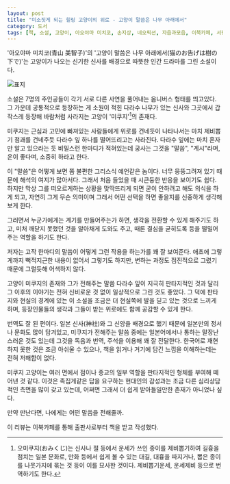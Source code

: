 ```yaml
---
layout: post
title: "미소짓게 되는 힐링 고양이의 위로 - 고양이 말씀은 나무 아래에서"
category: 도서
tags: [책, 소설, 고양이, 아오야마 미치코, 손지상, 네오픽션, 자음과모음, 이북카페, 서평]
---
```


'아오야마 미치코(青山 美智子)'의
'고양이 말씀은 나무 아래에서(猫のお告げは樹の下で)'는
고양이가 나오는 신기한 신사를 배경으로 따뜻한 인간 드라마를 그린 소설이다.

![표지](https://images2.imgbox.com/0a/c1/6VVbUWrD_o.jpg)

소설은 7명의 주인공들이 각기 서로 다른 사연을 풀어내는 옴니버스 형태를 띄고있다.
그 가운데 공통적으로 등장하는 게 소원이 적힌 다라수 나무가 있는 신사와
그곳에서 갑작스레 등장해 바람처럼 사라지는 고양이 '미쿠지'[^1]의 존재다.

[^1]: 오미쿠지(おみくじ)는 신사나 절 등에서 운세가 쓰인 종이를 제비뽑기하여 길흉을 점치는 일본 문화로, 만화 등에서 쉽게 볼 수 있는 대길, 대흉을 따지거나, 뽑은 종이를 나뭇가지에 묶는 것 등이 이를 묘사한 것이다. 제비뽑기운세, 운세제비 등으로 번역하기도 한다.

미쿠지는 근심과 고민에 빠져있는 사람들에게 위로를 건네듯이 나타나서는
마치 제비뽑기 점괘를 건네주듯 다라수 잎 하나를 떨어뜨리고는 사라진다.
다라수 잎에는 마치 혼자만 알고 있으라는 듯 비밀스런 한마디가 적혀있는데
궁사는 그것을 "말씀", "계시"라며, 운이 좋다며, 소중히 하라고 한다.

이 "말씀"은 어떻게 보면 쫌 불편한 그리스식 예언같은 놈이다.
너무 뭉뚱그려져 있기 때문에 해석의 여지가 많아서다.
그래서 처음 들었을 때 시큰둥한 반응을 보이기도 쉽다.
하지만 막상 그를 떠오르게하는 상황을 맞딱뜨리게 되면 굳이 안하려고 해도 의식을 하게 되고,
자연히 그게 무슨 의미이며 그래서 어떤 선택을 하면 좋을지를 신중하게 생각해보게 한다.

그러면서 누군가에게는 계기를 만들어주는가 하면,
생각을 전환할 수 있게 해주기도 하고,
미처 깨닫지 못했던 것을 알아채게 도와도 주고,
때론 결심을 굳히도록 등을 떨밀어주는 역할을 하기도 한다.

저자는 고작 한마디의 말씀이 어떻게 그런 작용을 하는가를 꽤 잘 보여준다.
애초에 그렇게까지 뻑적지근한 내용이 없어서 그렇기도 하지만,
변하는 과정도 점진적으로 그렸기 때문에 그럴듯해 어색하지 않다.

고양이 미쿠지의 존재와 그가 전해주는 말씀 다라수 잎이 지극히 판타지적인 것과 달리
그 이후의 이야기는 전혀 신비로운 것 없이 일상적으로 그린 것도 좋았다.
그 덕에 판타지와 현실의 경계에 있는 이 소설을
조금은 더 현실쪽에 발을 딛고 있는 것으로 느끼게 하며,
등장인물들의 생각과 그들이 받는 위로에도 함께 공감할 수 있게 한다.

번역도 잘 된 편이다.
일본 신사(神社)와 그 신앙을 배경으로 했기 때문에 일본만의 정서나 문화도 많이 담겨있고,
미쿠지가 전해주는 말씀 중에는 일본어에서나 통하는 말장난 스러운 것도 있는데
그것을 독음과 번역, 주석을 이용해 꽤 잘 전달한다.
한국어로 재현하지 못한 것은 조금 아쉬울 수 있으나,
책을 읽거나 거기에 담긴 느낌을 이해하는데는 전혀 저해함이 없다.

미쿠지 고양이는 여러 면에서 점이나 종교의 일부 역할을 판타지적인 형체를 부여해 떼어낸 것 같다.
이것은 족집게같은 답을 요구하는 현대인의 감성과는 조금 다른 심리상담적인 측면을 많이 갖고 있는데,
어쩌면 그래서 더 쉽게 받아들일만한 존재가 아니었나 싶다.

만약 만난다면, 나에게는 어떤 말씀을 전해줄까.



<div class="im im-info">
이 리뷰는 이북카페를 통해 출판사로부터 책을 받고 작성했다.
</div>
